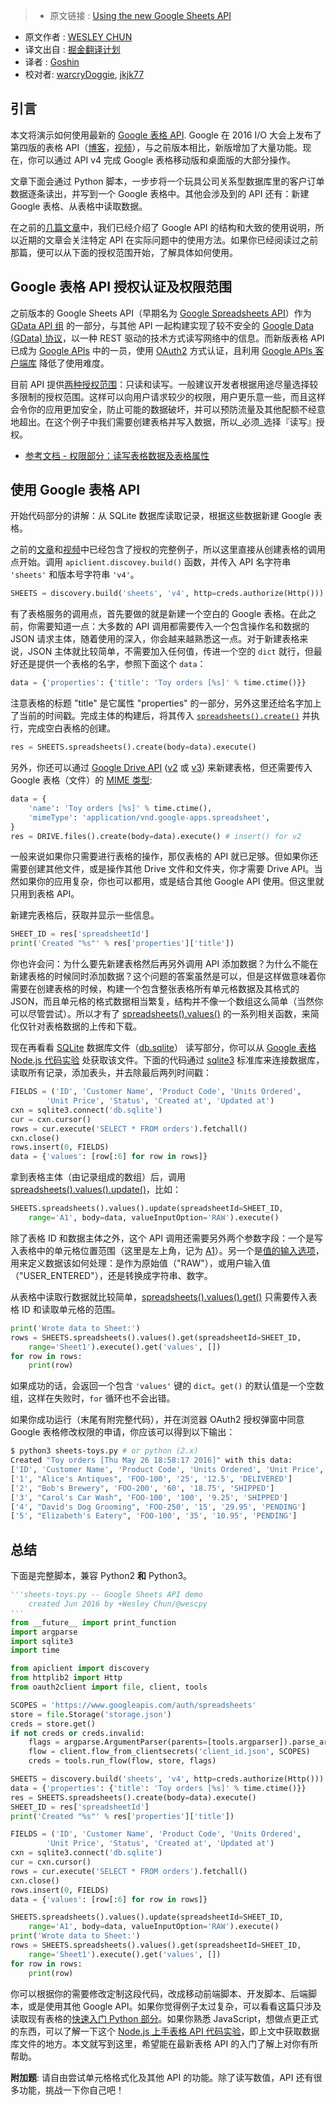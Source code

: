>* 原文链接 : [Using the new Google Sheets API](http://wescpy.blogspot.hk/2016/06/using-new-google-sheets-api.html)
* 原文作者 : [WESLEY CHUN](http://google.com/+WesleyChun)
* 译文出自 : [掘金翻译计划](https://github.com/xitu/gold-miner)
* 译者 : [Goshin](https://github.com/Goshin)
* 校对者: [warcryDoggie](https://github.com/warcryDoggie), [jkjk77](https://github.com/jkjk77)



## 引言

本文将演示如何使用最新的 [Google 表格 API](http://developers.google.com/sheets). Google 在 2016 I/O 大会上发布了第四版的表格 API（[博客](http://googleappsdeveloper.blogspot.com/2016/06/auto-generating-google-forms.html)，[视频](http://youtu.be/Gk-xpjgUwx4)），与之前版本相比，新版增加了大量功能。现在，你可以通过 API v4 完成 Google 表格移动版和桌面版的大部分操作。

文章下面会通过 Python 脚本，一步步将一个玩具公司关系型数据库里的客户订单数据逐条读出，并写到一个 Google 表格中。其他会涉及到的 API 还有：新建 Google 表格、从表格中读取数据。

在之前的[几篇文章](http://goo.gl/57Gufk)中，我们已经介绍了 Google API 的结构和大致的使用说明，所以近期的文章会关注特定 API 在实际问题中的使用方法。如果你已经阅读过之前那篇，便可以从下面的授权范围开始，了解具体如何使用。

## Google 表格 API 授权认证及权限范围

之前版本的 Google Sheets API（早期名为 [Google Spreadsheets  API](http://developers.google.com/google-apps/spreadsheets)）作为 [GData API 组](http://developers.google.com/gdata/docs/directory) 的一部分，与其他 API 一起构建实现了较不安全的 [Google Data (GData) 协议](http://developers.google.com/gdata)，以一种 REST 驱动的技术方式读写网络中的信息。而新版表格 API 已成为 [Google APIs](http://developers.google.com/api-client-library/python/apis) 中的一员，使用 [OAuth2](http://oauth.net/) 方式认证，且利用 [Google APIs 客户端库](http://developers.google.com/discovery/libraries) 降低了使用难度。

目前 API 提供[两种授权范围](https://developers.google.com/sheets/guides/authorizing#OAuth2Authorizing)：只读和读写。一般建议开发者根据用途尽量选择较多限制的授权范围。这样可以向用户请求较少的权限，用户更乐意一些，而且这样会令你的应用更加安全，防止可能的数据破坏，并可以预防流量及其他配额不经意地超出。在这个例子中我们需要创建表格并写入数据，所以_必须_选择『读写』授权。

* [参考文档 - 权限部分：读写表格数据及表格属性](https://www.googleapis.com/auth/spreadsheets)

## 使用 Google 表格 API

开始代码部分的讲解：从 SQLite 数据库读取记录，根据这些数据新建 Google 表格。

之前的[文章](http://goo.gl/cdm3kZ)和[视频](http://goo.gl/KMfbeK)中已经包含了授权的完整例子，所以这里直接从创建表格的调用点开始。调用 `apiclient.discovey.build()` 函数，并传入 API 名字符串 `'sheets'` 和版本号字符串 `'v4'`。

```python
SHEETS = discovery.build('sheets', 'v4', http=creds.authorize(Http()))
```

有了表格服务的调用点，首先要做的就是新建一个空白的 Google 表格。在此之前，你需要知道一点：大多数的 API 调用都需要传入一个包含操作名和数据的 JSON 请求主体，随着使用的深入，你会越来越熟悉这一点。对于新建表格来说，JSON 主体就比较简单，不需要加入任何值，传进一个空的 `dict` 就行，但最好还是提供一个表格的名字，参照下面这个 `data`：

```python
data = {'properties': {'title': 'Toy orders [%s]' % time.ctime()}}
```

注意表格的标题 "title" 是它属性 "properties" 的一部分，另外这里还给名字加上了当前的时间戳。完成主体的构建后，将其传入 [`spreadsheets().create()`](http://developers.google.com/sheets/reference/rest/v4/spreadsheets/create) 并执行，完成空白表格的创建。

```python
res = SHEETS.spreadsheets().create(body=data).execute()
```

另外，你还可以通过  [Google Drive API](http://developers.google.com/drive) ([v2](http://wescpy.blogspot.com/2015/12/google-drive-uploading-downloading.html) 或 [v3](http://wescpy.blogspot.com/2015/12/migrating-to-new-google-drive-api-v3.html)) 来新建表格，但还需要传入 Google 表格（文件）的 [MIME 类型](http://developers.google.com/drive/v3/web/mime-types):

```python
data = {
    'name': 'Toy orders [%s]' % time.ctime(),
    'mimeType': 'application/vnd.google-apps.spreadsheet',
}
res = DRIVE.files().create(body=data).execute() # insert() for v2
```

一般来说如果你只需要进行表格的操作，那仅表格的 API 就已足够。但如果你还需要创建其他文件，或是操作其他 Drive 文件和文件夹，你才需要 Drive API。当然如果你的应用复杂，你也可以都用，或是结合其他 Google API 使用。但这里就只用到表格 API。

新建完表格后，获取并显示一些信息。

```python
SHEET_ID = res['spreadsheetId']
print('Created "%s"' % res['properties']['title'])
```

你也许会问：为什么要先新建表格然后再另外调用 API 添加数据？为什么不能在新建表格的时候同时添加数据？这个问题的答案虽然是可以，但是这样做意味着你需要在创建表格的时候，构建一个包含整张表格所有单元格数据及其格式的 JSON，而且单元格的格式数据相当繁复，结构并不像一个数组这么简单（当然你可以尽管尝试）。所以才有了 [spreadsheets().values()](http://developers.google.com/sheets/reference/rest/v4/spreadsheets.values) 的一系列相关函数，来简化仅针对表格数据的上传和下载。

现在再看看 [SQLite](http://sqlite.org) 数据库文件（[db.sqlite](https://github.com/googlecodelabs/sheets-api/blob/master/start/db.sqlite)） 读写部分，你可以从 [Google 表格 Node.js 代码实验](http://g.co/codelabs/sheets) 处获取该文件。下面的代码通过 [sqlite3](http://docs.python.org/library/sqlite3) 标准库来连接数据库，读取所有记录，添加表头，并去除最后两列时间戳：

```python
FIELDS = ('ID', 'Customer Name', 'Product Code', 'Units Ordered',
        'Unit Price', 'Status', 'Created at', 'Updated at')
cxn = sqlite3.connect('db.sqlite')
cur = cxn.cursor()
rows = cur.execute('SELECT * FROM orders').fetchall()
cxn.close()
rows.insert(0, FIELDS)
data = {'values': [row[:6] for row in rows]}
```

拿到表格主体（由记录组成的数组）后，调用 [spreadsheets().values().update()](http://developers.google.com/sheets/reference/rest/v4/spreadsheets.values/update)，比如：

```python
SHEETS.spreadsheets().values().update(spreadsheetId=SHEET_ID,
    range='A1', body=data, valueInputOption='RAW').execute()
```

除了表格 ID 和数据主体之外，这个 API 调用还需要另外两个参数字段：一个是写入表格中的单元格位置范围（这里是左上角，记为 [A1](https://developers.google.com/sheets/guides/concepts#a1_notation)）。另一个是[值的输入选项](https://developers.google.com/sheets/reference/rest/v4/ValueInputOption)，用来定义数据该如何处理：是作为原始值（"RAW"），或用户输入值（"USER_ENTERED"），还是转换成字符串、数字。

从表格中读取行数据就比较简单，[spreadsheets().values().get()](http://developers.google.com/sheets/reference/rest/v4/spreadsheets.values/get) 只需要传入表格 ID 和读取单元格的范围。

```python
print('Wrote data to Sheet:')
rows = SHEETS.spreadsheets().values().get(spreadsheetId=SHEET_ID,
    range='Sheet1').execute().get('values', [])
for row in rows:
    print(row)
```

如果成功的话，会返回一个包含 `'values'` 键的 `dict`。`get()` 的默认值是一个空数组，这样在失败时，`for` 循环也不会出错。

如果你成功运行（末尾有附完整代码），并在浏览器 OAuth2 授权弹窗中同意 Google 表格修改权限的申请，你应该可以得到以下输出：

```bash
$ python3 sheets-toys.py # or python (2.x)
Created "Toy orders [Thu May 26 18:58:17 2016]" with this data:
['ID', 'Customer Name', 'Product Code', 'Units Ordered', 'Unit Price', 'Status']
['1', "Alice's Antiques", 'FOO-100', '25', '12.5', 'DELIVERED']
['2', "Bob's Brewery", 'FOO-200', '60', '18.75', 'SHIPPED']
['3', "Carol's Car Wash", 'FOO-100', '100', '9.25', 'SHIPPED']
['4', "David's Dog Grooming", 'FOO-250', '15', '29.95', 'PENDING']
['5', "Elizabeth's Eatery", 'FOO-100', '35', '10.95', 'PENDING']
```

## 总结

下面是完整脚本，兼容 Python2 **和** Python3。

```python
'''sheets-toys.py -- Google Sheets API demo
    created Jun 2016 by +Wesley Chun/@wescpy
'''
from __future__ import print_function
import argparse
import sqlite3
import time

from apiclient import discovery
from httplib2 import Http
from oauth2client import file, client, tools

SCOPES = 'https://www.googleapis.com/auth/spreadsheets'
store = file.Storage('storage.json')
creds = store.get()
if not creds or creds.invalid:
    flags = argparse.ArgumentParser(parents=[tools.argparser]).parse_args()
    flow = client.flow_from_clientsecrets('client_id.json', SCOPES)
    creds = tools.run_flow(flow, store, flags)

SHEETS = discovery.build('sheets', 'v4', http=creds.authorize(Http()))
data = {'properties': {'title': 'Toy orders [%s]' % time.ctime()}}
res = SHEETS.spreadsheets().create(body=data).execute()
SHEET_ID = res['spreadsheetId']
print('Created "%s"' % res['properties']['title'])

FIELDS = ('ID', 'Customer Name', 'Product Code', 'Units Ordered',
        'Unit Price', 'Status', 'Created at', 'Updated at')
cxn = sqlite3.connect('db.sqlite')
cur = cxn.cursor()
rows = cur.execute('SELECT * FROM orders').fetchall()
cxn.close()
rows.insert(0, FIELDS)
data = {'values': [row[:6] for row in rows]}

SHEETS.spreadsheets().values().update(spreadsheetId=SHEET_ID,
    range='A1', body=data, valueInputOption='RAW').execute()
print('Wrote data to Sheet:')
rows = SHEETS.spreadsheets().values().get(spreadsheetId=SHEET_ID,
    range='Sheet1').execute().get('values', [])
for row in rows:
    print(row)
```

你可以根据你的需要修改定制这段代码，改成移动前端脚本、开发脚本、后端脚本，或是使用其他 Google API。如果你觉得例子太过复杂，可以看看这篇只涉及读取现有表格的[快速入门 Python 部分](http://developers.google.com/sheets/quickstart/python)。如果你熟悉 JavaScript，想做点更正式的东西，可以了解一下这个 [Node.js 上手表格 API 代码实验](http://g.co/codelabs/sheets)，即上文中获取数据库文件的地方。本文就写到这里，希望能在最新表格 API 的入门了解上对你有所帮助。

**附加题**: 请自由尝试单元格格式化及其他 API 的功能。除了读写数值，API 还有很多功能，挑战一下你自己吧！

